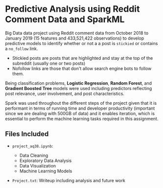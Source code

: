 # Predictive Analysis using Reddit Comment Data and SparkML

Big Data data project using Reddit comment data from October 2018 to January 2019 (15 features and 433,521,422 observations) to develop predictive models to identify whether or not a a post is `stickied` or contains a `no_follow` link. 

* Stickied posts are posts that are highlighted and stay at the top of the subreddit (usually one or two posts)
* Nofollow links are those that don't allow search engine bots to follow them. 

Being classification problems, **Logistic Regression**, **Random Forest**, and **Gradient Boosted Tree** models were used including predictors reflecting post relevance, user involvement, and post characteristics. 

Spark was used throughout the different steps of the project given that it is performant in terms of running time and developer productivity (important since we are dealing with 500GB of data) and it enables iteration, which is essential to perform the machine learning tasks required in this assignment.


## Files Included

* `project_aq38.ipynb`: 
  - Data Cleaning 
  - Exploratory Data Analysis 
  - Data Visualization 
  - Machine Learning Models 
  
* `Project.txt`: Writeup including analysis and future work
